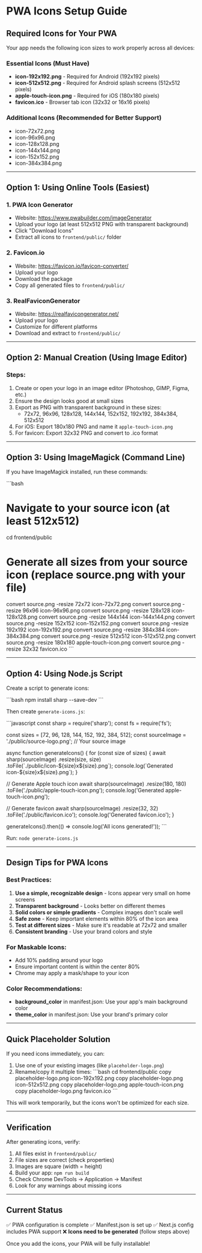 # PWA Icons Setup Guide

## Required Icons for Your PWA

Your app needs the following icon sizes to work properly across all devices:

### Essential Icons (Must Have)
- **icon-192x192.png** - Required for Android (192x192 pixels)
- **icon-512x512.png** - Required for Android splash screens (512x512 pixels)
- **apple-touch-icon.png** - Required for iOS (180x180 pixels)
- **favicon.ico** - Browser tab icon (32x32 or 16x16 pixels)

### Additional Icons (Recommended for Better Support)
- icon-72x72.png
- icon-96x96.png
- icon-128x128.png
- icon-144x144.png
- icon-152x152.png
- icon-384x384.png

---

## Option 1: Using Online Tools (Easiest)

### 1. **PWA Icon Generator**
   - Website: https://www.pwabuilder.com/imageGenerator
   - Upload your logo (at least 512x512 PNG with transparent background)
   - Click "Download Icons"
   - Extract all icons to `frontend/public/` folder

### 2. **Favicon.io**
   - Website: https://favicon.io/favicon-converter/
   - Upload your logo
   - Download the package
   - Copy all generated files to `frontend/public/`

### 3. **RealFaviconGenerator**
   - Website: https://realfavicongenerator.net/
   - Upload your logo
   - Customize for different platforms
   - Download and extract to `frontend/public/`

---

## Option 2: Manual Creation (Using Image Editor)

### Steps:
1. Create or open your logo in an image editor (Photoshop, GIMP, Figma, etc.)
2. Ensure the design looks good at small sizes
3. Export as PNG with transparent background in these sizes:
   - 72x72, 96x96, 128x128, 144x144, 152x152, 192x192, 384x384, 512x512
4. For iOS: Export 180x180 PNG and name it `apple-touch-icon.png`
5. For favicon: Export 32x32 PNG and convert to .ico format

---

## Option 3: Using ImageMagick (Command Line)

If you have ImageMagick installed, run these commands:

\`\`\`bash
# Navigate to your source icon (at least 512x512)
cd frontend/public

# Generate all sizes from your source icon (replace source.png with your file)
convert source.png -resize 72x72 icon-72x72.png
convert source.png -resize 96x96 icon-96x96.png
convert source.png -resize 128x128 icon-128x128.png
convert source.png -resize 144x144 icon-144x144.png
convert source.png -resize 152x152 icon-152x152.png
convert source.png -resize 192x192 icon-192x192.png
convert source.png -resize 384x384 icon-384x384.png
convert source.png -resize 512x512 icon-512x512.png
convert source.png -resize 180x180 apple-touch-icon.png
convert source.png -resize 32x32 favicon.ico
\`\`\`

---

## Option 4: Using Node.js Script

Create a script to generate icons:

\`\`\`bash
npm install sharp --save-dev
\`\`\`

Then create `generate-icons.js`:

\`\`\`javascript
const sharp = require('sharp');
const fs = require('fs');

const sizes = [72, 96, 128, 144, 152, 192, 384, 512];
const sourceImage = './public/source-logo.png'; // Your source image

async function generateIcons() {
  for (const size of sizes) {
    await sharp(sourceImage)
      .resize(size, size)
      .toFile(\`./public/icon-\${size}x\${size}.png\`);
    console.log(\`Generated icon-\${size}x\${size}.png\`);
  }
  
  // Generate Apple touch icon
  await sharp(sourceImage)
    .resize(180, 180)
    .toFile('./public/apple-touch-icon.png');
  console.log('Generated apple-touch-icon.png');
  
  // Generate favicon
  await sharp(sourceImage)
    .resize(32, 32)
    .toFile('./public/favicon.ico');
  console.log('Generated favicon.ico');
}

generateIcons().then(() => console.log('All icons generated!'));
\`\`\`

Run: `node generate-icons.js`

---

## Design Tips for PWA Icons

### Best Practices:
1. **Use a simple, recognizable design** - Icons appear very small on home screens
2. **Transparent background** - Looks better on different themes
3. **Solid colors or simple gradients** - Complex images don't scale well
4. **Safe zone** - Keep important elements within 80% of the icon area
5. **Test at different sizes** - Make sure it's readable at 72x72 and smaller
6. **Consistent branding** - Use your brand colors and style

### For Maskable Icons:
- Add 10% padding around your logo
- Ensure important content is within the center 80%
- Chrome may apply a mask/shape to your icon

### Color Recommendations:
- **background_color** in manifest.json: Use your app's main background color
- **theme_color** in manifest.json: Use your brand's primary color

---

## Quick Placeholder Solution

If you need icons immediately, you can:

1. Use one of your existing images (like `placeholder-logo.png`)
2. Rename/copy it multiple times:
   \`\`\`bash
   cd frontend/public
   copy placeholder-logo.png icon-192x192.png
   copy placeholder-logo.png icon-512x512.png
   copy placeholder-logo.png apple-touch-icon.png
   copy placeholder-logo.png favicon.ico
   \`\`\`

This will work temporarily, but the icons won't be optimized for each size.

---

## Verification

After generating icons, verify:
1. All files exist in `frontend/public/`
2. File sizes are correct (check properties)
3. Images are square (width = height)
4. Build your app: `npm run build`
5. Check Chrome DevTools → Application → Manifest
6. Look for any warnings about missing icons

---

## Current Status

✅ PWA configuration is complete
✅ Manifest.json is set up
✅ Next.js config includes PWA support
❌ **Icons need to be generated** (follow steps above)

Once you add the icons, your PWA will be fully installable!

